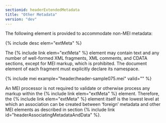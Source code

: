 ```yaml
---
sectionid: headerExtendedMetadata
title: "Other Metadata"
version: "dev"
---
```


The following element is provided to accommodate non-MEI metadata:

{% include desc elem="extMeta" %}

The {% include link elem="extMeta" %} element may contain text and any number of well-formed XML fragments, XML comments, and CDATA sections, except for MEI markup, which is prohibited. The document element of each fragment must explicitly declare its namespace.

{% include mei example="header/header-sample075.mei" valid="" %}

An MEI processor is not required to validate or otherwise process any markup within the {% include link elem="extMeta" %} element. Therefore, the {% include link elem="extMeta" %} element itself is the lowest level at which an association can be created between ‘foreign’ metadata and other MEI elements as described in section {% include link id="headerAssociatingMetadataAndData" %}.
